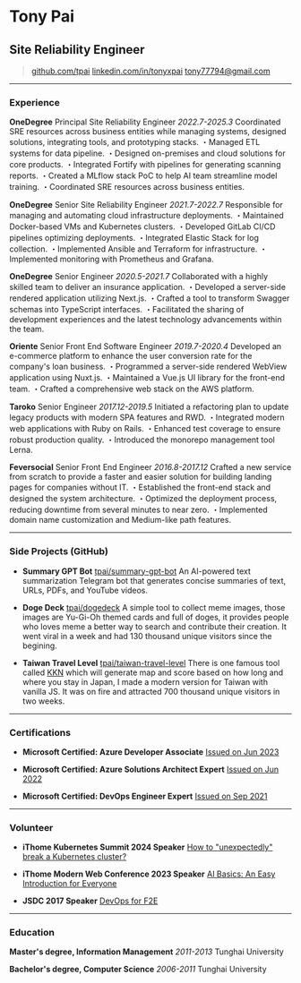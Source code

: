 # Tony Pai
## Site Reliability Engineer

> [github.com/tpai](https://github.com/tpai)
> [linkedin.com/in/tonyxpai](https://www.linkedin.com/in/tonyxpai/)
> [tony77794@gmail.com](mailto:tony77794@gmail.com)

------

### Experience

**OneDegree** Principal Site Reliability Engineer *2022.7-2025.3*
    Coordinated SRE resources across business entities while managing systems, designed solutions, integrating tools, and prototyping stacks.
    ・Managed ETL systems for data pipeline.
    ・Designed on-premises and cloud solutions for core products.
    ・Integrated Fortify with pipelines for generating scanning reports.
    ・Created a MLflow stack PoC to help AI team streamline model training.
    ・Coordinated SRE resources across business entities.

**OneDegree** Senior Site Reliability Engineer *2021.7-2022.7*
    Responsible for managing and automating cloud infrastructure deployments.
    ・Maintained Docker-based VMs and Kubernetes clusters.
    ・Developed GitLab CI/CD pipelines optimizing deployments.
    ・Integrated Elastic Stack for log collection.
    ・Implemented Ansible and Terraform for infrastructure.
    ・Implemented monitoring with Prometheus and Grafana.

**OneDegree** Senior Engineer *2020.5-2021.7*
    Collaborated with a highly skilled team to deliver an insurance application.
    ・Developed a server-side rendered application utilizing Next.js.
    ・Crafted a tool to transform Swagger schemas into TypeScript interfaces.
    ・Facilitated the sharing of development experiences and the latest technology advancements within the team.

**Oriente** Senior Front End Software Engineer  *2019.7-2020.4*
    Developed an e-commerce platform to enhance the user conversion rate for the company's loan business.
    ・Programmed a server-side rendered WebView application using Nuxt.js.
    ・Maintained a Vue.js UI library for the front-end team.
    ・Crafted a comprehensive web stack on the AWS platform.

**Taroko** Senior Engineer  *2017.12-2019.5*
    Initiated a refactoring plan to update legacy products with modern SPA features and RWD.
    ・Integrated modern web applications with Ruby on Rails.
    ・Enhanced test coverage to ensure robust production quality.
    ・Introduced the monorepo management tool Lerna.

**Feversocial** Senior Front End Engineer  *2016.8-2017.12*
    Crafted a new service from scratch to provide a faster and easier solution for building landing pages for companies without IT.
    ・Established the front-end stack and designed the system architecture.
    ・Optimized the deployment process, reducing downtime from several minutes to near zero.
    ・Implemented domain name customization and Medium-like path features.

------

### Side Projects (GitHub)

* **Summary GPT Bot**
    <a href="https://github.com/tpai/summary-gpt-bot" target="_blank">tpai/summary-gpt-bot</a>
    An AI-powered text summarization Telegram bot that generates concise summaries of text, URLs, PDFs, and YouTube videos.

* **Doge Deck**
    <a href="https://github.com/tpai/dogedeck" target="_blank">tpai/dogedeck</a>
    A simple tool to collect meme images, those images are Yu-Gi-Oh themed cards and full of doges, it provides people who loves meme a better way to search and contribute their creation. It went viral in a week and had 130 thousand unique visitors since the begining.

* **Taiwan Travel Level**
    <a href="https://github.com/tpai/taiwan-travel-level" target="_blank">tpai/taiwan-travel-level</a>
    There is one famous tool called <a href="https://uub.jp/kkn/" target="_blank">KKN</a> which will generate map and score based on how long and where you stay in Japan, I made a modern version for Taiwan with vanilla JS. It was on fire and attracted 700 thousand unique visitors in two weeks.

------

### Certifications

* **Microsoft Certified: Azure Developer Associate**
    <a href="https://learn.microsoft.com/api/credentials/share/en-us/tpai/43902CA3FF976EFB?sharingId=394F5F2744B18C24" target="_blank">Issued on Jun 2023</a>

* **Microsoft Certified: Azure Solutions Architect Expert**
    <a href="https://learn.microsoft.com/api/credentials/share/en-us/tpai/E039D997B8B1D1F5?sharingId=394F5F2744B18C24" target="_blank">Issued on Jun 2022</a>

* **Microsoft Certified: DevOps Engineer Expert**
    <a href="https://learn.microsoft.com/api/credentials/share/en-us/tpai/6BAD7DB9DF7A077C?sharingId=394F5F2744B18C24" target="_blank">Issued on Sep 2021</a>

------

### Volunteer

* **iThome Kubernetes Summit 2024 Speaker**
    <a href="https://hackmd.io/@tonypai/HyxfNOXeke#/" target="_blank">How to "unexpectedly" break a Kubernetes cluster?</a>

* **iThome Modern Web Conference 2023 Speaker**
    <a href="https://hackmd.io/@tonypai/ByOtjyXk6#/" target="_blank">AI Basics: An Easy Introduction for Everyone</a>

* **JSDC 2017 Speaker**
    <a href="https://slides.com/tonypai/devops-for-f2e" target="_blank">DevOps for F2E</a>

------

### Education

**Master's degree, Information Management** *2011-2013*
    Tunghai University

**Bachelor's degree, Computer Science** *2006-2011*
    Tunghai University
